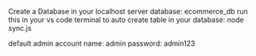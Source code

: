 Create a Database in your localhost server database: ecommerce_db
run this in your vs code terminal to auto create table in your database: node sync.js

default admin account
name: admin
password: admin123
